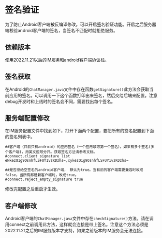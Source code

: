 # 签名验证
为了防止Android客户端被反编译修改，可以开启签名验证功能。开启之后服务器端校验android客户端的签名，当签名不匹配时就拒绝服务。

## 依赖版本
使用2022.11.21以后的IM服务和android客户端协议栈。

## 签名获取
在Android的```ChatManager.java```文件中存在函数```getSignature()```此方法会获取当前应用的签名。可以调用一下这个函数打印出来签名，然后交给后端来配置。注意debug开发时和上线时的签名会不同，需要找出每个签名。

## 服务端配置修改
在IM服务配置文件中找到如下，打开下面两个配置，要把所有的签名配置到下面的签名列表中。
```
##客户端（目前只有android）的应用签名（一个应用最取第一个签名），如果有多个签名(多个客户端)，用英文逗号分开。获取签名方法请参考文档。
#connect.client_signature_list eNkezQ1g9OsnhfLSFUY1vzKDzhs=,xykezQ1g9OsnhfLSFUY1vzKDzhs=

##是否拒绝空签名的android客户端， 默认为true。当有旧的客户端需要兼容时改成false，当所有都是新客户端时，改成true。
#connect.reject_empty_signature true
```
修改完配置之后重启才生效。

## 客户端修改
Android客户端的```ChatManager.java```文件中存在```checkSignature()```方法。请在调用connect之前调用此方法，这样就会连接是带上签名。注意这个方法必须是2022.11.21之后的IM服务版本才支持，如果之前版本的IM服务会无法连接。
